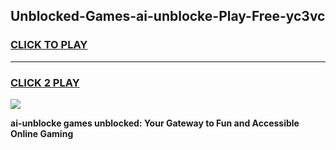 
## Unblocked-Games-ai-unblocke-Play-Free-yc3vc
<h3>
<a href="https://premium76.site?title=ai-unblocke&ref=18A1">CLICK TO PLAY</a></h3>
<hr>

<h3>
<a href="https://premium76.site?title=ai-unblocke&ref=18A1">CLICK 2 PLAY</a>
  
</h3>

<a href="https://premium76.site?title=ai-unblocke&ref=18A1"><img src="https://clearcache.store/games.png"></a>


**ai-unblocke games unblocked: Your Gateway to Fun and Accessible Online Gaming**
